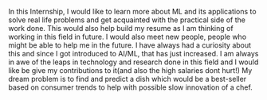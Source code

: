 In this Internship, I would like to learn more about ML and its applications to solve real life problems and get acquainted with the practical side of the work done. This would also help build my resume as I am thinking of working in this field in future. I would also meet new people, people who might be able to help me in the future.
I have always had a curiosity about this and since I got introduced to AI/ML, that has just increased. I am always in awe of the leaps in technology and research done in this field and I would like be give my contributions to it(and also the high salaries dont hurt!)
My dream problem is to find and predict a dish which would be a best-seller based on consumer trends to help with possible slow innovation of a chef.
